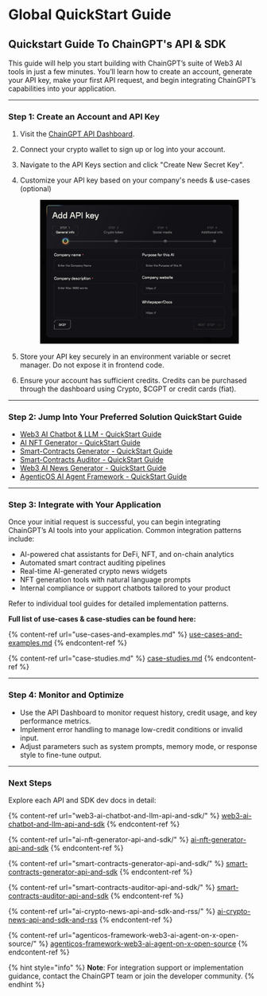 # Global QuickStart Guide

## Quickstart Guide To ChainGPT's API & SDK

This guide will help you start building with ChainGPT’s suite of Web3 AI tools in just a few minutes. You’ll learn how to create an account, generate your API key, make your first API request, and begin integrating ChainGPT’s capabilities into your application.

***

### Step 1: Create an Account and API Key

1. Visit the [ChainGPT API Dashboard](https://app.chaingpt.org).
2. Connect your crypto wallet to sign up or log into your account.
3. Navigate to the API Keys section and click "Create New Secret Key".
4.  Customize your API key based on your company's needs & use-cases (optional)

    <figure><img src="../.gitbook/assets/image (1) (1) (1).png" alt=""><figcaption></figcaption></figure>
5. Store your API key securely in an environment variable or secret manager. Do not expose it in frontend code.
6. Ensure your account has sufficient credits. Credits can be purchased through the dashboard using Crypto, $CGPT or credit cards (fiat).

***

### Step 2: Jump Into Your Preferred Solution QuickStart Guide

* [Web3 AI Chatbot & LLM - QuickStart Guide](web3-ai-chatbot-and-llm-api-and-sdk/quickstart-guide.md)
* [AI NFT Generator - QuickStart Guide](ai-nft-generator-api-and-sdk/quickstart-guide.md)
* [Smart-Contracts Generator - QuickStart Guide](smart-contracts-generator-api-and-sdk/quickstart-guide.md)
* [Smart-Contracts Auditor - QuickStart Guide](smart-contracts-auditor-api-and-sdk/quickstart-guide.md)
* [Web3 AI News Generator - QuickStart Guide](ai-crypto-news-api-and-sdk-and-rss/quickstart-guide.md)
* [AgenticOS AI Agent Framework - QuickStart Guide](agenticos-framework-web3-ai-agent-on-x-open-source/#quick-start-guide)

***

### Step 3: Integrate with Your Application

Once your initial request is successful, you can begin integrating ChainGPT’s AI tools into your application. Common integration patterns include:

* AI-powered chat assistants for DeFi, NFT, and on-chain analytics
* Automated smart contract auditing pipelines
* Real-time AI-generated crypto news widgets
* NFT generation tools with natural language prompts
* Internal compliance or support chatbots tailored to your product

Refer to individual tool guides for detailed implementation patterns.

**Full list of use-cases & case-studies can be found here:**

{% content-ref url="use-cases-and-examples.md" %}
[use-cases-and-examples.md](use-cases-and-examples.md)
{% endcontent-ref %}

{% content-ref url="case-studies.md" %}
[case-studies.md](case-studies.md)
{% endcontent-ref %}

***

### Step 4: Monitor and Optimize

* Use the API Dashboard to monitor request history, credit usage, and key performance metrics.
* Implement error handling to manage low-credit conditions or invalid input.
* Adjust parameters such as system prompts, memory mode, or response style to fine-tune output.

***

### Next Steps

Explore each API and SDK dev docs in detail:

{% content-ref url="web3-ai-chatbot-and-llm-api-and-sdk/" %}
[web3-ai-chatbot-and-llm-api-and-sdk](web3-ai-chatbot-and-llm-api-and-sdk/)
{% endcontent-ref %}

{% content-ref url="ai-nft-generator-api-and-sdk/" %}
[ai-nft-generator-api-and-sdk](ai-nft-generator-api-and-sdk/)
{% endcontent-ref %}

{% content-ref url="smart-contracts-generator-api-and-sdk/" %}
[smart-contracts-generator-api-and-sdk](smart-contracts-generator-api-and-sdk/)
{% endcontent-ref %}

{% content-ref url="smart-contracts-auditor-api-and-sdk/" %}
[smart-contracts-auditor-api-and-sdk](smart-contracts-auditor-api-and-sdk/)
{% endcontent-ref %}

{% content-ref url="ai-crypto-news-api-and-sdk-and-rss/" %}
[ai-crypto-news-api-and-sdk-and-rss](ai-crypto-news-api-and-sdk-and-rss/)
{% endcontent-ref %}

{% content-ref url="agenticos-framework-web3-ai-agent-on-x-open-source/" %}
[agenticos-framework-web3-ai-agent-on-x-open-source](agenticos-framework-web3-ai-agent-on-x-open-source/)
{% endcontent-ref %}

{% hint style="info" %}
**Note**: For integration support or implementation guidance, contact the ChainGPT team or join the developer community.
{% endhint %}
